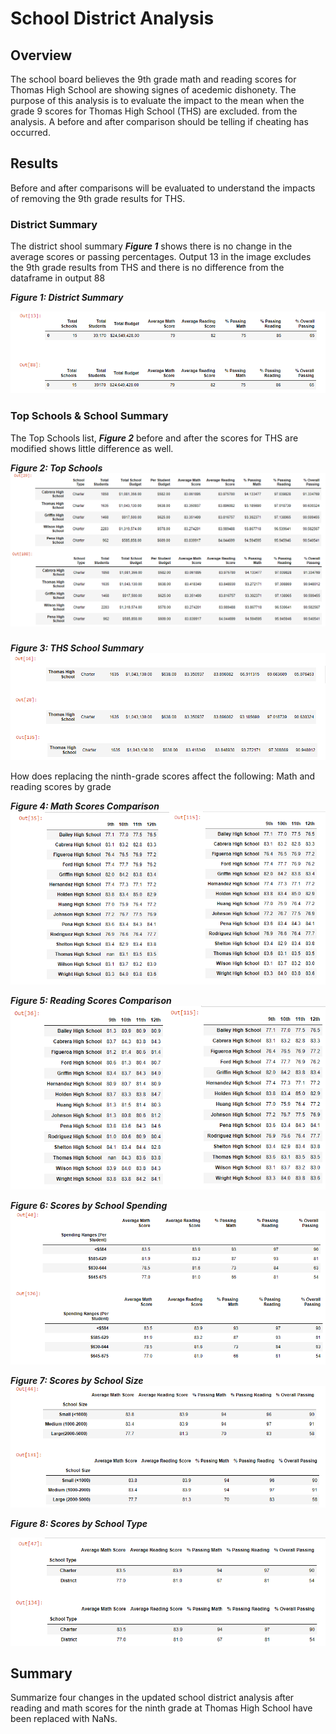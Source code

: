 # School District Analysis
## Overview 
The school board believes the 9th grade math and reading scores for Thomas High School are showing signes of acedemic dishonety.  The purpose of this analysis is to evaluate the impact to the mean when the grade 9 scores for Thomas High School (THS) are excluded. from the analysis.  A before and after comparison should be telling if cheating has occurred.  

## Results
Before and after comparisons will be evaluated to understand the impacts of removing the 9th grade results for THS.

### District Summary
The district shool summary **_Figure 1_** shows there is no change in the average scores or passing percentages.  Output 13 in the image excludes the 9th grade results from THS and there is no difference from the dataframe in output 88

**_Figure 1: District Summary_**

![District School Summary](/resources/district_summary.png)

### Top Schools & School Summary
The Top Schools list, **_Figure 2_** before and after the scores for THS are modified shows little difference as well. 

**_Figure 2: Top Schools_**
![Top School](/resources/top_schools.png)


###

**_Figure 3: THS School Summary_**
![School Summary](/resources/School_summary.png)

How does replacing the ninth-grade scores affect the following:
Math and reading scores by grade

**_Figure 4: Math Scores Comparison_**
![Math Scores Compare](/resources/math_scores_compare.png)

**_Figure 5: Reading Scores Comparison_**
![Reading Scores Compare](/resources/reading_score_compare.png)

**_Figure 6: Scores by School Spending_**
![Scores by Spend](/resources/scores_by_spend.png)

**_Figure 7: Scores by School Size_**
![Scores by School](/resources/scores_by_school_size.png)

**_Figure 8: Scores by School Type_**

![Scores by Type](/resources/scores_by_type.png)

## Summary
Summarize four changes in the updated school district analysis after reading and math scores for the ninth grade at Thomas High School have been replaced with NaNs.
